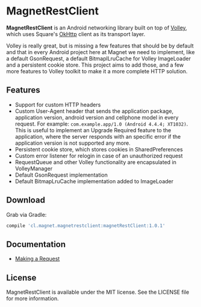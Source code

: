 # MagnetRestClient

<b>MagnetRestClient</b> is an Android networking library built on top of [Volley](http://developer.android.com/training/volley/index.html), which uses Square's [OkHttp](http://square.github.io/okhttp/) client as its transport layer. 

Volley is really great, but is missing a few features that should be by default and that in every Android project here at Magnet we need to implement, like a default GsonRequest, a default BitmaplLruCache for Volley ImageLoader and a persistent cookie store. This project aims to add those, and a few more features to Volley toolkit to make it a more complete HTTP solution.

## Features
- Support for custom HTTP headers
- Custom User-Agent header that sends the application package, application version, android version and cellphone model in every request. For example: ```com.example.app/1.0 (Android 4.4.4; XT1032)```. This is useful to implement an Upgrade Required feature to the application, where the server responds with an specific error if the application version is not supported any more.
- Persistent cookie store, which stores cookies in SharedPreferences
- Custom error listener for relogin in case of an unauthorized request
- RequestQueue and other Volley functionality are encapsulated in VolleyManager
- Default GsonRequest implementation
- Default BitmapLruCache implementation added to ImageLoader

## Download
Grab via Gradle:

```groovy
compile 'cl.magnet.magnetrestclient:magnetRestClient:1.0.1'
```

## Documentation
- [Making a Request](https://github.com/magnet-cl/MagnetRestClient/wiki/Making-a-Request)

## License
MagnetRestClient is available under the MIT license. See the LICENSE file for more information.
